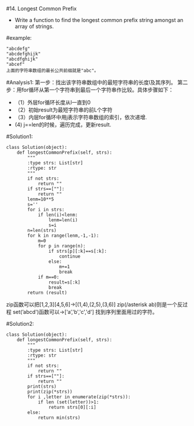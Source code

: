 #14. Longest Common Prefix
* Write a function to find the longest common prefix string amongst an array of strings.

#example:
```
"abcdefg"
"abcdefghijk"
"abcdfghijk"
"abcef"
上面的字符串数组的最长公共前缀就是"abc"。
```

#Analysis1:
第一步：找出该字符串数组中的最短字符串的长度l及其序列。
第二步：用for循环从第一个字符串到最后一个字符串作比较。具体步骤如下：
* （1）外层for循环长度从l一直到0
* （2）初始result为最短字符串的前L个字符
* （3）内层for循环中用j表示字符串数组的索引，依次递增.
*  (4) j==len的时候，遍历完成，更新result.

#Solution1:
```
class Solution(object):
    def longestCommonPrefix(self, strs):
        """
        :type strs: List[str]
        :rtype: str
        """
        if not strs:
            return ""
        if strs==[""]:
            return ""
        lenm=10**5
        s=''
        for i in strs:
            if len(i)<lenm:
                lenm=len(i)
                s=i
        n=len(strs)
        for k in range(lenm,-1,-1):
            m=0
            for p in range(n):
                if strs[p][:k]==s[:k]:
                    continue
                else:
                    m+=1
                    break
            if m==0:
                result=s[:k]
                break
        return (result)
```

zip函数可以把[1,2,3][4,5,6]->[(1,4),(2,5),(3,6)]
zip(/asterisk ab)则是一个反过程
set(’abcd')函数可以->[‘a’,'b','c','d'] 找到序列里面用过的字符。

#Solution2:
```
class Solution(object):
    def longestCommonPrefix(self, strs):
        """
        :type strs: List[str]
        :rtype: str
        """
        if not strs:
            return ""
        if strs==[""]:
            return ""
        print(strs)
        print(zip(*strs))
        for i ,letter in enumerate(zip(*strs)):
            if len (set(letter))>1:
                return strs[0][:i]
        else:
            return min(strs)
```
